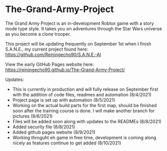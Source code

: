 # The-Grand-Army-Project
The Grand Army Project is an in-development Roblox game with a story mode type style. It takes you on adventures through the Star Wars universe as you become a clone trooper.

This project will be updating frequently on September 1st when I finish S.A.N.E., my current project found here: https://github.com/Reiningecho90/S.A.N.E.-AI

View the early GitHub Pages website here: https://reiningecho90.github.io/The-Grand-Army-Project/

Updates: 
- This is currently in production and will fully release on September first with the addition of code files, readmes and automation (8/4/2021)
- Project page is set up with automation (8/5/2021)
- Working on the actual build parts for the first map, should be finished soon after the training course is done. I will make another branch for pictures (8/6/2021)
- Files will be added soon along with updates to the READMEs (8/8/2021)
- Added security file (8/8/2021)
- Added github pages website (8/9/2021)
- Working throguht eh game in free time, development is coming along nicely as features continue to get added (8/10/2021)

